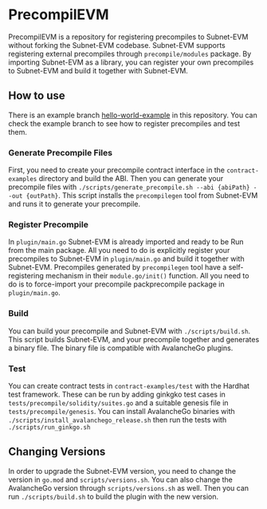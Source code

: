 # PrecompilEVM

PrecompilEVM is a repository for registering precompiles to Subnet-EVM without forking the Subnet-EVM codebase. Subnet-EVM supports registering external precompiles through `precompile/modules` package. By importing Subnet-EVM as a library, you can register your own precompiles to Subnet-EVM and build it together with Subnet-EVM.

## How to use

There is an example branch [hello-world-example](https://github.com/ava-labs/precompilevm/tree/hello-world-example) in this repository. You can check the example branch to see how to register precompiles and test them.

### Generate Precompile Files

First, you need to create your precompile contract interface in the `contract-examples` directory and build the ABI. Then you can generate your precompile files with `./scripts/generate_precompile.sh --abi {abiPath} --out {outPath}`. This script installs the `precompilegen` tool from Subnet-EVM and runs it to generate your precompile.

### Register Precompile

In `plugin/main.go` Subnet-EVM is already imported and ready to be Run from the main package. All you need to do is explicitly register your precompiles to Subnet-EVM in `plugin/main.go` and build it together with Subnet-EVM. Precompiles generated by `precompilegen` tool have a self-registering mechanism in their `module.go/init()` function. All you need to do is to force-import your precompile packprecompile package in `plugin/main.go`.

### Build

You can build your precompile and Subnet-EVM with `./scripts/build.sh`. This script builds Subnet-EVM, and your precompile together and generates a binary file. The binary file is compatible with AvalancheGo plugins.

### Test

You can create contract tests in `contract-examples/test` with the Hardhat test framework. These can be run by adding ginkgko test cases in `tests/precompile/solidity/suites.go` and a suitable genesis file in `tests/precompile/genesis`. You can install AvalancheGo binaries with `./scripts/install_avalanchego_release.sh` then run the tests with `./scripts/run_ginkgo.sh`

## Changing Versions

In order to upgrade the Subnet-EVM version, you need to change the version in `go.mod` and `scripts/versions.sh`. You can also change the AvalancheGo version through `scripts/versions.sh` as well. Then you can run `./scripts/build.sh` to build the plugin with the new version.
